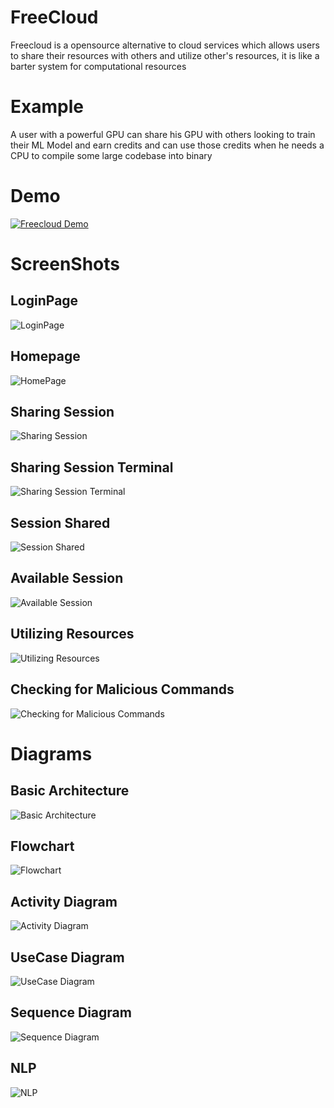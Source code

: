 # FreeCloud
Freecloud is a opensource alternative to cloud services which allows users to share their resources with others and utilize other's resources, it is like a barter system for computational resources

# Example
A user with a powerful GPU can share his GPU with others looking to train their ML Model and earn credits and can use those credits when he needs a CPU to compile some large codebase into binary

# Demo
[![Freecloud Demo](/screenshots/utlizing_terminal_1.png)](https://youtu.be/aukB_ukh03s)

# ScreenShots
## LoginPage
![LoginPage](/screenshots/login_page.png)
## Homepage
![HomePage](/screenshots/home_page.png)
## Sharing Session
![Sharing Session](/screenshots/session_share.png)
## Sharing Session Terminal
![Sharing Session Terminal](/screenshots/share_termial.png)
## Session Shared
![Session Shared](/screenshots/session_shared.png)
## Available Session
![Available Session](/screenshots/available_session.png)
## Utilizing Resources
![Utilizing Resources](/screenshots/utlizing_terminal_1.png)
## Checking for Malicious Commands
![Checking for Malicious Commands](/screenshots/nlp_output.png)

# Diagrams
## Basic Architecture
![Basic Architecture](/diagrams/cc.png)
## Flowchart
![Flowchart](/diagrams/cc.png)
## Activity Diagram
![Activity Diagram](/diagrams/activity.png)
## UseCase Diagram
![UseCase Diagram](/diagrams/usecase.png)
## Sequence Diagram
![Sequence Diagram](/diagrams/sequence.png)
## NLP
![NLP](/diagrams/NLP.png)

